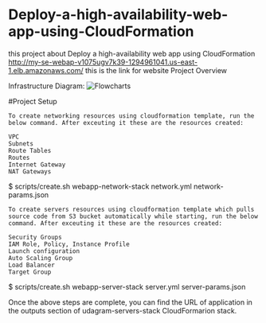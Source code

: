 # Deploy-a-high-availability-web-app-using-CloudFormation
this project about Deploy a high-availability web app using CloudFormation
http://my-se-webap-v1075ugv7k39-1294961041.us-east-1.elb.amazonaws.com/ this is the link for website 
Project Overview

Infrastructure Diagram:
![Flowcharts](https://user-images.githubusercontent.com/109382355/189526936-eff34244-dd42-4d38-a91e-e89004bd5b0b.png)



#Project Setup

    To create networking resources using cloudformation template, run the below command. After exceuting it these are the resources created:

    VPC
    Subnets
    Route Tables
    Routes
    Internet Gateway
    NAT Gateways

$ scripts/create.sh webapp-network-stack network.yml network-params.json

    To create servers resources using cloudformation template which pulls source code from S3 bucket automatically while starting, run the below command. After exceuting it these are the resources created:

    Security Groups
    IAM Role, Policy, Instance Profile
    Launch configuration
    Auto Scaling Group
    Load Balancer
    Target Group

$ scripts/create.sh webapp-server-stack server.yml server-params.json

Once the above steps are complete, you can find the URL of application in the outputs section of udagram-servers-stack CloudFormarion stack.
